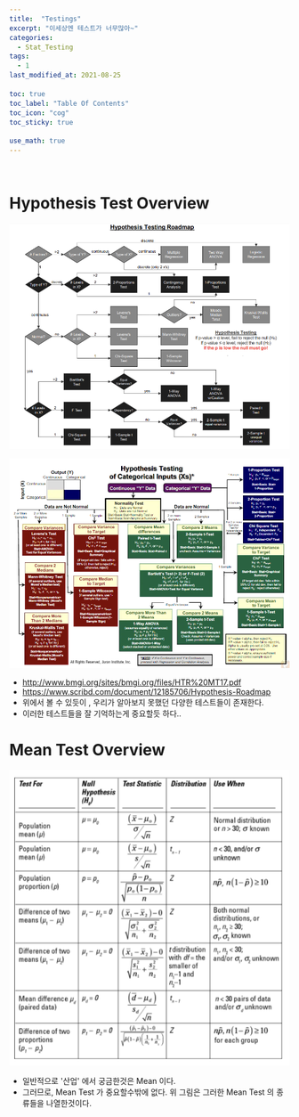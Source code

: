 ```yaml
---
title:  "Testings"
excerpt: "이세상엔 테스트가 너무많아~"
categories:
  - Stat_Testing
tags:
  - 1
last_modified_at: 2021-08-25

toc: true
toc_label: "Table Of Contents"
toc_icon: "cog"
toc_sticky: true

use_math: true
---
```


<br>

# Hypothesis Test Overview

![png](/assets/images/Stat/48_1.png)

![png](/assets/images/Stat/48_2.png)

- http://www.bmgi.org/sites/bmgi.org/files/HTR%20MT17.pdf
- https://www.scribd.com/document/12185706/Hypothesis-Roadmap
- 위에서 볼 수 있듯이 , 우리가 알아보지 못했던 다양한 테스트들이 존재한다.
- 이러한 테스트들을 잘 기억하는게 중요할듯 하다..

# Mean Test Overview

![png](/assets/images/Stat/55_1.png)

- 일반적으로 '산업' 에서 궁금한것은 Mean 이다. 
- 그러므로, Mean Test 가 중요할수밖에 없다. 위 그림은 그러한 Mean Test 의 종류들을 나열한것이다.
